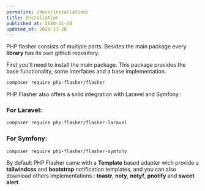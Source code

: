 ```yaml
---
permalink: /docs/installation/
title: Installation
published_at: 2020-11-28
updated_at: 2020-11-28
---
```


PHP flasher consists of multiple parts. Besides the main package every **library** has its own github repository.

First you'll need to install the main package. This package provides the base functionality, some interfaces and a base implementation.

```bash
composer require php-flasher/flasher
```

PHP Flasher also offers a solid integration with Laravel and Symfony :

### For Laravel:
```bash
composer require php-flasher/flasher-laravel
```

### For Symfony:

```bash
composer require php-flasher/flasher-symfony
```

By default PHP Flasher came with a __Template__ based adapter wich provide a __tailwindcss__ and __bootstrap__ notification templates,
and you can also download others implementations : __toastr__, __noty__, __notyf__, __pnotify__ and __sweet alert__.

